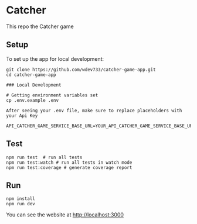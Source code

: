 # Catcher

This repo the Catcher game

## Setup

To set up the app for local development:

```
git clone https://github.com/wdev733/catcher-game-app.git
cd catcher-game-app

### Local Development

# Getting environment variables set
cp .env.example .env

After seeing your .env file, make sure to replace placeholders with your Api Key

API_CATCHER_GAME_SERVICE_BASE_URL=YOUR_API_CATCHER_GAME_SERVICE_BASE_URL
```

## Test

```
npm run test  # run all tests
npm run test:watch # run all tests in watch mode
npm run test:coverage # generate coverage report
```

## Run

```
npm install
npm run dev
```

You can see the website at [http://localhost:3000](http://localhost:3000)
